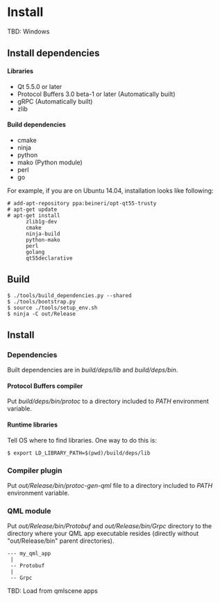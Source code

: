 Install
===

TBD: Windows

## Install dependencies
#### Libraries
* Qt 5.5.0 or later
* Protocol Buffers 3.0 beta-1 or later (Automatically built)
* gRPC (Automatically built)
* zlib

#### Build dependencies
* cmake
* ninja
* python
* mako (Python module)
* perl
* go

For example, if you are on Ubuntu 14.04, installation looks like following:
```
# add-apt-repository ppa:beineri/opt-qt55-trusty
# apt-get update
# apt-get install
      zlib1g-dev
      cmake
      ninja-build
      python-mako
      perl
      golang
      qt55declarative
```

## Build
```
$ ./tools/build_dependencies.py --shared
$ ./tools/bootstrap.py
$ source ./tools/setup_env.sh
$ ninja -C out/Release
```
## Install

### Dependencies

Built dependencies are in *build/deps/lib* and *build/deps/bin*.

#### Protocol Buffers compiler

Put *build/deps/bin/protoc* to a directory included to *PATH* environment variable.

#### Runtime libraries

Tell OS where to find libraries. One way to do this is:

```
$ export LD_LIBRARY_PATH=$(pwd)/build/deps/lib
```

### Compiler plugin

Put *out/Release/bin/protoc-gen-qml* file to a directory included to *PATH* environment variable.

### QML module

Put *out/Release/bin/Protobuf* and *out/Release/bin/Grpc* directory to the directory where your QML app executable resides (directly without "out/Release/bin" parent directories).

```
--- my_qml_app
 |
 -- Protobuf
 |
 -- Grpc
```

TBD: Load from qmlscene apps